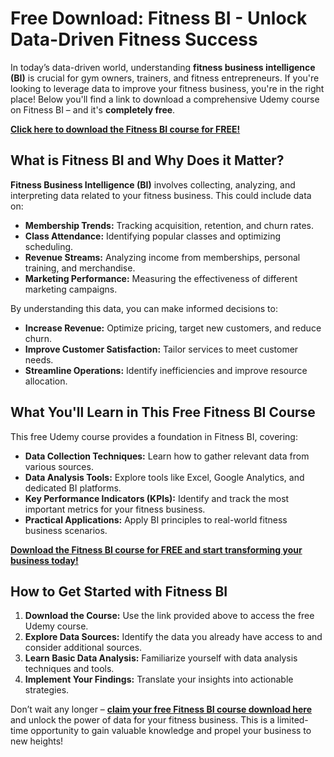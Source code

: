 # Free Download: Fitness BI - Unlock Data-Driven Fitness Success

In today’s data-driven world, understanding **fitness business intelligence (BI)** is crucial for gym owners, trainers, and fitness entrepreneurs. If you're looking to leverage data to improve your fitness business, you're in the right place! Below you'll find a link to download a comprehensive Udemy course on Fitness BI – and it's **completely free**.

[**Click here to download the Fitness BI course for FREE!**](https://udemywork.com/fitness-bi)

## What is Fitness BI and Why Does it Matter?

**Fitness Business Intelligence (BI)** involves collecting, analyzing, and interpreting data related to your fitness business. This could include data on:

*   **Membership Trends:** Tracking acquisition, retention, and churn rates.
*   **Class Attendance:** Identifying popular classes and optimizing scheduling.
*   **Revenue Streams:** Analyzing income from memberships, personal training, and merchandise.
*   **Marketing Performance:** Measuring the effectiveness of different marketing campaigns.

By understanding this data, you can make informed decisions to:

*   **Increase Revenue:** Optimize pricing, target new customers, and reduce churn.
*   **Improve Customer Satisfaction:** Tailor services to meet customer needs.
*   **Streamline Operations:** Identify inefficiencies and improve resource allocation.

## What You'll Learn in This Free Fitness BI Course

This free Udemy course provides a foundation in Fitness BI, covering:

*   **Data Collection Techniques:** Learn how to gather relevant data from various sources.
*   **Data Analysis Tools:** Explore tools like Excel, Google Analytics, and dedicated BI platforms.
*   **Key Performance Indicators (KPIs):** Identify and track the most important metrics for your fitness business.
*   **Practical Applications:** Apply BI principles to real-world fitness business scenarios.

[**Download the Fitness BI course for FREE and start transforming your business today!**](https://udemywork.com/fitness-bi)

## How to Get Started with Fitness BI

1.  **Download the Course:** Use the link provided above to access the free Udemy course.
2.  **Explore Data Sources:** Identify the data you already have access to and consider additional sources.
3.  **Learn Basic Data Analysis:** Familiarize yourself with data analysis techniques and tools.
4.  **Implement Your Findings:** Translate your insights into actionable strategies.

Don’t wait any longer – **[claim your free Fitness BI course download here](https://udemywork.com/fitness-bi)** and unlock the power of data for your fitness business. This is a limited-time opportunity to gain valuable knowledge and propel your business to new heights!
